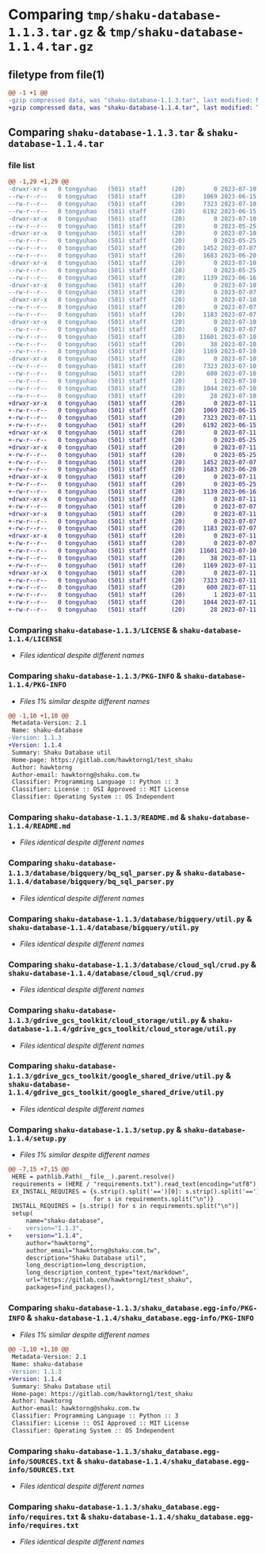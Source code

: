 # Comparing `tmp/shaku-database-1.1.3.tar.gz` & `tmp/shaku-database-1.1.4.tar.gz`

## filetype from file(1)

```diff
@@ -1 +1 @@
-gzip compressed data, was "shaku-database-1.1.3.tar", last modified: Mon Jul 10 06:31:13 2023, max compression
+gzip compressed data, was "shaku-database-1.1.4.tar", last modified: Tue Jul 11 09:00:53 2023, max compression
```

## Comparing `shaku-database-1.1.3.tar` & `shaku-database-1.1.4.tar`

### file list

```diff
@@ -1,29 +1,29 @@
-drwxr-xr-x   0 tongyuhao   (501) staff       (20)        0 2023-07-10 06:31:13.218353 shaku-database-1.1.3/
--rw-r--r--   0 tongyuhao   (501) staff       (20)     1069 2023-06-15 08:18:42.000000 shaku-database-1.1.3/LICENSE
--rw-r--r--   0 tongyuhao   (501) staff       (20)     7323 2023-07-10 06:31:13.218112 shaku-database-1.1.3/PKG-INFO
--rw-r--r--   0 tongyuhao   (501) staff       (20)     6192 2023-06-15 08:05:19.000000 shaku-database-1.1.3/README.md
-drwxr-xr-x   0 tongyuhao   (501) staff       (20)        0 2023-07-10 06:31:13.215652 shaku-database-1.1.3/database/
--rw-r--r--   0 tongyuhao   (501) staff       (20)        0 2023-05-25 07:00:04.000000 shaku-database-1.1.3/database/__init__.py
-drwxr-xr-x   0 tongyuhao   (501) staff       (20)        0 2023-07-10 06:31:13.216021 shaku-database-1.1.3/database/bigquery/
--rw-r--r--   0 tongyuhao   (501) staff       (20)        0 2023-05-25 07:00:04.000000 shaku-database-1.1.3/database/bigquery/__init__.py
--rw-r--r--   0 tongyuhao   (501) staff       (20)     1452 2023-07-07 09:40:34.000000 shaku-database-1.1.3/database/bigquery/bq_sql_parser.py
--rw-r--r--   0 tongyuhao   (501) staff       (20)     1683 2023-06-20 03:32:33.000000 shaku-database-1.1.3/database/bigquery/util.py
-drwxr-xr-x   0 tongyuhao   (501) staff       (20)        0 2023-07-10 06:31:13.216296 shaku-database-1.1.3/database/cloud_sql/
--rw-r--r--   0 tongyuhao   (501) staff       (20)        0 2023-05-25 07:00:04.000000 shaku-database-1.1.3/database/cloud_sql/__init__.py
--rw-r--r--   0 tongyuhao   (501) staff       (20)     1139 2023-06-16 06:51:48.000000 shaku-database-1.1.3/database/cloud_sql/crud.py
-drwxr-xr-x   0 tongyuhao   (501) staff       (20)        0 2023-07-10 06:31:13.216429 shaku-database-1.1.3/gdrive_gcs_toolkit/
--rw-r--r--   0 tongyuhao   (501) staff       (20)        0 2023-07-07 09:40:26.000000 shaku-database-1.1.3/gdrive_gcs_toolkit/__init__.py
-drwxr-xr-x   0 tongyuhao   (501) staff       (20)        0 2023-07-10 06:31:13.216738 shaku-database-1.1.3/gdrive_gcs_toolkit/cloud_storage/
--rw-r--r--   0 tongyuhao   (501) staff       (20)        0 2023-07-07 09:40:26.000000 shaku-database-1.1.3/gdrive_gcs_toolkit/cloud_storage/__init__.py
--rw-r--r--   0 tongyuhao   (501) staff       (20)     1183 2023-07-07 09:40:26.000000 shaku-database-1.1.3/gdrive_gcs_toolkit/cloud_storage/util.py
-drwxr-xr-x   0 tongyuhao   (501) staff       (20)        0 2023-07-10 06:31:13.217135 shaku-database-1.1.3/gdrive_gcs_toolkit/google_shared_drive/
--rw-r--r--   0 tongyuhao   (501) staff       (20)        0 2023-07-07 09:40:26.000000 shaku-database-1.1.3/gdrive_gcs_toolkit/google_shared_drive/__init__.py
--rw-r--r--   0 tongyuhao   (501) staff       (20)    11601 2023-07-10 06:30:13.000000 shaku-database-1.1.3/gdrive_gcs_toolkit/google_shared_drive/util.py
--rw-r--r--   0 tongyuhao   (501) staff       (20)       38 2023-07-10 06:31:13.218396 shaku-database-1.1.3/setup.cfg
--rw-r--r--   0 tongyuhao   (501) staff       (20)     1169 2023-07-10 06:30:17.000000 shaku-database-1.1.3/setup.py
-drwxr-xr-x   0 tongyuhao   (501) staff       (20)        0 2023-07-10 06:31:13.217898 shaku-database-1.1.3/shaku_database.egg-info/
--rw-r--r--   0 tongyuhao   (501) staff       (20)     7323 2023-07-10 06:31:13.000000 shaku-database-1.1.3/shaku_database.egg-info/PKG-INFO
--rw-r--r--   0 tongyuhao   (501) staff       (20)      600 2023-07-10 06:31:13.000000 shaku-database-1.1.3/shaku_database.egg-info/SOURCES.txt
--rw-r--r--   0 tongyuhao   (501) staff       (20)        1 2023-07-10 06:31:13.000000 shaku-database-1.1.3/shaku_database.egg-info/dependency_links.txt
--rw-r--r--   0 tongyuhao   (501) staff       (20)     1044 2023-07-10 06:31:13.000000 shaku-database-1.1.3/shaku_database.egg-info/requires.txt
--rw-r--r--   0 tongyuhao   (501) staff       (20)       28 2023-07-10 06:31:13.000000 shaku-database-1.1.3/shaku_database.egg-info/top_level.txt
+drwxr-xr-x   0 tongyuhao   (501) staff       (20)        0 2023-07-11 09:00:53.799610 shaku-database-1.1.4/
+-rw-r--r--   0 tongyuhao   (501) staff       (20)     1069 2023-06-15 08:18:42.000000 shaku-database-1.1.4/LICENSE
+-rw-r--r--   0 tongyuhao   (501) staff       (20)     7323 2023-07-11 09:00:53.799417 shaku-database-1.1.4/PKG-INFO
+-rw-r--r--   0 tongyuhao   (501) staff       (20)     6192 2023-06-15 08:05:19.000000 shaku-database-1.1.4/README.md
+drwxr-xr-x   0 tongyuhao   (501) staff       (20)        0 2023-07-11 09:00:53.796421 shaku-database-1.1.4/database/
+-rw-r--r--   0 tongyuhao   (501) staff       (20)        0 2023-05-25 07:00:04.000000 shaku-database-1.1.4/database/__init__.py
+drwxr-xr-x   0 tongyuhao   (501) staff       (20)        0 2023-07-11 09:00:53.796924 shaku-database-1.1.4/database/bigquery/
+-rw-r--r--   0 tongyuhao   (501) staff       (20)        0 2023-05-25 07:00:04.000000 shaku-database-1.1.4/database/bigquery/__init__.py
+-rw-r--r--   0 tongyuhao   (501) staff       (20)     1452 2023-07-07 09:40:34.000000 shaku-database-1.1.4/database/bigquery/bq_sql_parser.py
+-rw-r--r--   0 tongyuhao   (501) staff       (20)     1683 2023-06-20 03:32:33.000000 shaku-database-1.1.4/database/bigquery/util.py
+drwxr-xr-x   0 tongyuhao   (501) staff       (20)        0 2023-07-11 09:00:53.797312 shaku-database-1.1.4/database/cloud_sql/
+-rw-r--r--   0 tongyuhao   (501) staff       (20)        0 2023-05-25 07:00:04.000000 shaku-database-1.1.4/database/cloud_sql/__init__.py
+-rw-r--r--   0 tongyuhao   (501) staff       (20)     1139 2023-06-16 06:51:48.000000 shaku-database-1.1.4/database/cloud_sql/crud.py
+drwxr-xr-x   0 tongyuhao   (501) staff       (20)        0 2023-07-11 09:00:53.797679 shaku-database-1.1.4/gdrive_gcs_toolkit/
+-rw-r--r--   0 tongyuhao   (501) staff       (20)        0 2023-07-07 09:40:26.000000 shaku-database-1.1.4/gdrive_gcs_toolkit/__init__.py
+drwxr-xr-x   0 tongyuhao   (501) staff       (20)        0 2023-07-11 09:00:53.797927 shaku-database-1.1.4/gdrive_gcs_toolkit/cloud_storage/
+-rw-r--r--   0 tongyuhao   (501) staff       (20)        0 2023-07-07 09:40:26.000000 shaku-database-1.1.4/gdrive_gcs_toolkit/cloud_storage/__init__.py
+-rw-r--r--   0 tongyuhao   (501) staff       (20)     1183 2023-07-07 09:40:26.000000 shaku-database-1.1.4/gdrive_gcs_toolkit/cloud_storage/util.py
+drwxr-xr-x   0 tongyuhao   (501) staff       (20)        0 2023-07-11 09:00:53.798367 shaku-database-1.1.4/gdrive_gcs_toolkit/google_shared_drive/
+-rw-r--r--   0 tongyuhao   (501) staff       (20)        0 2023-07-07 09:40:26.000000 shaku-database-1.1.4/gdrive_gcs_toolkit/google_shared_drive/__init__.py
+-rw-r--r--   0 tongyuhao   (501) staff       (20)    11601 2023-07-10 06:30:13.000000 shaku-database-1.1.4/gdrive_gcs_toolkit/google_shared_drive/util.py
+-rw-r--r--   0 tongyuhao   (501) staff       (20)       38 2023-07-11 09:00:53.799652 shaku-database-1.1.4/setup.cfg
+-rw-r--r--   0 tongyuhao   (501) staff       (20)     1169 2023-07-11 09:00:26.000000 shaku-database-1.1.4/setup.py
+drwxr-xr-x   0 tongyuhao   (501) staff       (20)        0 2023-07-11 09:00:53.799229 shaku-database-1.1.4/shaku_database.egg-info/
+-rw-r--r--   0 tongyuhao   (501) staff       (20)     7323 2023-07-11 09:00:53.000000 shaku-database-1.1.4/shaku_database.egg-info/PKG-INFO
+-rw-r--r--   0 tongyuhao   (501) staff       (20)      600 2023-07-11 09:00:53.000000 shaku-database-1.1.4/shaku_database.egg-info/SOURCES.txt
+-rw-r--r--   0 tongyuhao   (501) staff       (20)        1 2023-07-11 09:00:53.000000 shaku-database-1.1.4/shaku_database.egg-info/dependency_links.txt
+-rw-r--r--   0 tongyuhao   (501) staff       (20)     1044 2023-07-11 09:00:53.000000 shaku-database-1.1.4/shaku_database.egg-info/requires.txt
+-rw-r--r--   0 tongyuhao   (501) staff       (20)       28 2023-07-11 09:00:53.000000 shaku-database-1.1.4/shaku_database.egg-info/top_level.txt
```

### Comparing `shaku-database-1.1.3/LICENSE` & `shaku-database-1.1.4/LICENSE`

 * *Files identical despite different names*

### Comparing `shaku-database-1.1.3/PKG-INFO` & `shaku-database-1.1.4/PKG-INFO`

 * *Files 1% similar despite different names*

```diff
@@ -1,10 +1,10 @@
 Metadata-Version: 2.1
 Name: shaku-database
-Version: 1.1.3
+Version: 1.1.4
 Summary: Shaku Database util
 Home-page: https://gitlab.com/hawktorng1/test_shaku
 Author: hawktorng
 Author-email: hawktorng@shaku.com.tw
 Classifier: Programming Language :: Python :: 3
 Classifier: License :: OSI Approved :: MIT License
 Classifier: Operating System :: OS Independent
```

### Comparing `shaku-database-1.1.3/README.md` & `shaku-database-1.1.4/README.md`

 * *Files identical despite different names*

### Comparing `shaku-database-1.1.3/database/bigquery/bq_sql_parser.py` & `shaku-database-1.1.4/database/bigquery/bq_sql_parser.py`

 * *Files identical despite different names*

### Comparing `shaku-database-1.1.3/database/bigquery/util.py` & `shaku-database-1.1.4/database/bigquery/util.py`

 * *Files identical despite different names*

### Comparing `shaku-database-1.1.3/database/cloud_sql/crud.py` & `shaku-database-1.1.4/database/cloud_sql/crud.py`

 * *Files identical despite different names*

### Comparing `shaku-database-1.1.3/gdrive_gcs_toolkit/cloud_storage/util.py` & `shaku-database-1.1.4/gdrive_gcs_toolkit/cloud_storage/util.py`

 * *Files identical despite different names*

### Comparing `shaku-database-1.1.3/gdrive_gcs_toolkit/google_shared_drive/util.py` & `shaku-database-1.1.4/gdrive_gcs_toolkit/google_shared_drive/util.py`

 * *Files identical despite different names*

### Comparing `shaku-database-1.1.3/setup.py` & `shaku-database-1.1.4/setup.py`

 * *Files 1% similar despite different names*

```diff
@@ -7,15 +7,15 @@
 HERE = pathlib.Path(__file__).parent.resolve()
 requirements = (HERE / "requirements.txt").read_text(encoding="utf8")
 EX_INSTALL_REQUIRES = {s.strip().split('==')[0]: s.strip().split('==')[1] if len(s.strip().split('==')) > 1 else ""
                        for s in requirements.split("\n")}
 INSTALL_REQUIRES = [s.strip() for s in requirements.split("\n")]
 setup(
     name="shaku-database",
-    version="1.1.3",
+    version="1.1.4",
     author="hawktorng",
     author_email="hawktorng@shaku.com.tw",
     description="Shaku Database util",
     long_description=long_description,
     long_description_content_type="text/markdown",
     url="https://gitlab.com/hawktorng1/test_shaku",
     packages=find_packages(),
```

### Comparing `shaku-database-1.1.3/shaku_database.egg-info/PKG-INFO` & `shaku-database-1.1.4/shaku_database.egg-info/PKG-INFO`

 * *Files 1% similar despite different names*

```diff
@@ -1,10 +1,10 @@
 Metadata-Version: 2.1
 Name: shaku-database
-Version: 1.1.3
+Version: 1.1.4
 Summary: Shaku Database util
 Home-page: https://gitlab.com/hawktorng1/test_shaku
 Author: hawktorng
 Author-email: hawktorng@shaku.com.tw
 Classifier: Programming Language :: Python :: 3
 Classifier: License :: OSI Approved :: MIT License
 Classifier: Operating System :: OS Independent
```

### Comparing `shaku-database-1.1.3/shaku_database.egg-info/SOURCES.txt` & `shaku-database-1.1.4/shaku_database.egg-info/SOURCES.txt`

 * *Files identical despite different names*

### Comparing `shaku-database-1.1.3/shaku_database.egg-info/requires.txt` & `shaku-database-1.1.4/shaku_database.egg-info/requires.txt`

 * *Files identical despite different names*

